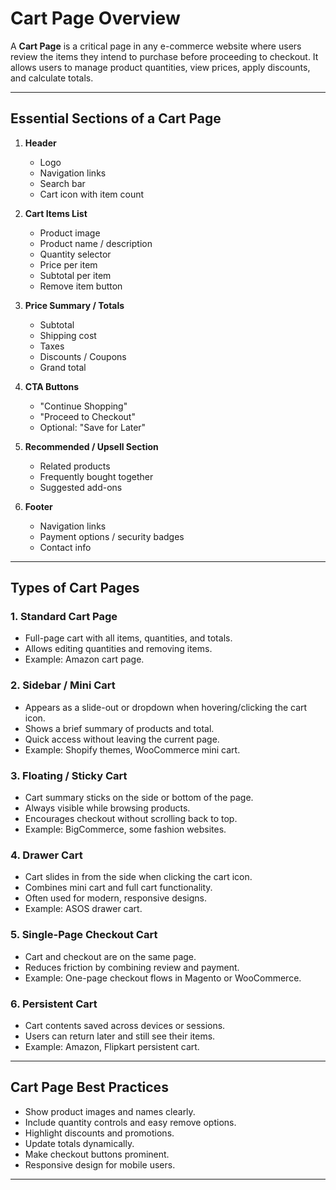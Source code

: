 # Cart Page Overview

A **Cart Page** is a critical page in any e-commerce website where users review the items they intend to purchase before proceeding to checkout. It allows users to manage product quantities, view prices, apply discounts, and calculate totals.

---

## **Essential Sections of a Cart Page**

1. **Header**
   - Logo
   - Navigation links
   - Search bar
   - Cart icon with item count

2. **Cart Items List**
   - Product image
   - Product name / description
   - Quantity selector
   - Price per item
   - Subtotal per item
   - Remove item button

3. **Price Summary / Totals**
   - Subtotal
   - Shipping cost
   - Taxes
   - Discounts / Coupons
   - Grand total

4. **CTA Buttons**
   - "Continue Shopping"
   - "Proceed to Checkout"
   - Optional: "Save for Later"

5. **Recommended / Upsell Section**
   - Related products
   - Frequently bought together
   - Suggested add-ons

6. **Footer**
   - Navigation links
   - Payment options / security badges
   - Contact info

---

## **Types of Cart Pages**

### 1. **Standard Cart Page**
- Full-page cart with all items, quantities, and totals.
- Allows editing quantities and removing items.
- Example: Amazon cart page.

### 2. **Sidebar / Mini Cart**
- Appears as a slide-out or dropdown when hovering/clicking the cart icon.
- Shows a brief summary of products and total.
- Quick access without leaving the current page.
- Example: Shopify themes, WooCommerce mini cart.

### 3. **Floating / Sticky Cart**
- Cart summary sticks on the side or bottom of the page.
- Always visible while browsing products.
- Encourages checkout without scrolling back to top.
- Example: BigCommerce, some fashion websites.

### 4. **Drawer Cart**
- Cart slides in from the side when clicking the cart icon.
- Combines mini cart and full cart functionality.
- Often used for modern, responsive designs.
- Example: ASOS drawer cart.

### 5. **Single-Page Checkout Cart**
- Cart and checkout are on the same page.
- Reduces friction by combining review and payment.
- Example: One-page checkout flows in Magento or WooCommerce.

### 6. **Persistent Cart**
- Cart contents saved across devices or sessions.
- Users can return later and still see their items.
- Example: Amazon, Flipkart persistent cart.

---

## **Cart Page Best Practices**
- Show product images and names clearly.
- Include quantity controls and easy remove options.
- Highlight discounts and promotions.
- Update totals dynamically.
- Make checkout buttons prominent.
- Responsive design for mobile users.

---